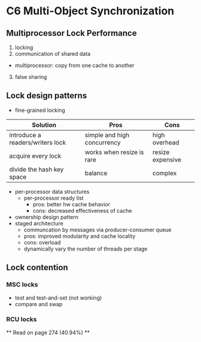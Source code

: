# C6 Multi-Object Synchronization
## Multiprocessor Lock Performance
1. locking
2. communication of shared data
  - multiprocessor: copy from one cache to another
3. false sharing

## Lock design patterns
- fine-grained locking

| Solution                         	| Pros                        	| Cons             	|
|----------------------------------	|-----------------------------	|------------------	|
| introduce a readers/writers lock 	| simple and high concurrency 	| high overhead    	|
| acquire every lock               	| works when resize is rare   	| resize expensive 	|
| divide the hash key space        	| balance                     	| complex          	|
- per-processor data structures
  - per-processor ready list
    - pros: better hw cache behavior
    - cons: decreased effectiveness of cache
- ownership design pattern
- staged architecture
  - communcation by messages via producer-consumer queue
  - pros: improved modularity and cache locality
  - cons: overload
  - dynamically vary the number of threads per stage

## Lock contention
### MSC locks
- test and test-and-set (not working)
- compare and swap
### RCU locks

** Read on page 274 (40.94%) **
